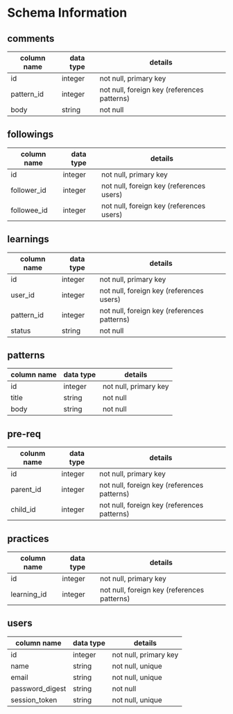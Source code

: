 # Schema Information

## comments
column name | data type | details
------------|-----------|-----------------------
id          | integer   | not null, primary key
pattern_id  | integer   | not null, foreign key (references patterns)
body        | string    | not null

## followings
column name | data type | details
------------|-----------|-----------------------
id          | integer   | not null, primary key
follower_id | integer   | not null, foreign key (references users)
followee_id | integer   | not null, foreign key (references users)

## learnings
column name | data type | details
------------|-----------|-----------------------
id          | integer   | not null, primary key
user_id     | integer   | not null, foreign key (references users)
pattern_id  | integer   | not null, foreign key (references patterns)
status      | string    | not null

## patterns
column name | data type | details
------------|-----------|-----------------------
id          | integer   | not null, primary key
title       | string    | not null
body        | string    | not null

## pre-req
colunm name | data type | details
------------|-----------|-----------------------
id          | integer   | not null, primary key
parent_id   | integer   | not null, foreign key (references patterns)
child_id    | integer   | not null, foreign key (references patterns)


[//]: # (practices table stores dates of learnings, without having to create a new learning each time)

## practices
column name | data type | details
------------|-----------|-----------------------
id          | integer   | not null, primary key
learning_id | integer   | not null, foreign key (references patterns)

## users
column name     | data type | details
----------------|-----------|-----------------------
id              | integer   | not null, primary key
name            | string    | not null, unique
email           | string    | not null, unique
password_digest | string    | not null
session_token   | string    | not null, unique

